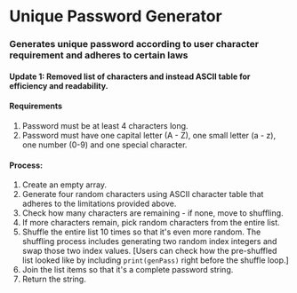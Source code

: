 # Unique Password Generator
### Generates unique password according to user character requirement and adheres to certain laws

#### Update 1: Removed list of characters and instead ASCII table for efficiency and readability.

#### Requirements
1. Password must be at least 4 characters long.
2. Password must have one capital letter (A - Z), one small letter (a - z), one number (0-9) and one special character.

#### Process:
1. Create an empty array.
2. Generate four random characters using ASCII character table that adheres to the limitations provided above.
3. Check how many characters are remaining - if none, move to shuffling.
4. If more characters remain, pick random characters from the entire list.
5. Shuffle the entire list 10 times so that it's even more random. The shuffling process includes generating two random index integers and swap those two index values. [Users can check how the pre-shuffled list looked like by including `print(genPass)` right before the shuffle loop.]
6. Join the list items so that it's a complete password string.
7. Return the string.
